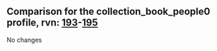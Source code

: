 ## Comparison for the collection_book_people0 profile, rvn: [193](https://github.com/PRO100KatYT/FortniteProfileRevisions/tree/main/profiles/collection_book_people0/193%20collection_book_people0.json)-[195](https://github.com/PRO100KatYT/FortniteProfileRevisions/tree/main/profiles/collection_book_people0/195%20collection_book_people0.json)

No changes
